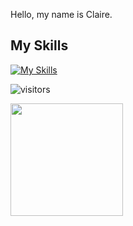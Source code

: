Hello, my name is Claire.
## My Skills
[![My Skills](https://skillicons.dev/icons?i=js,html,css,wasm,mongodb)](https://skillicons.dev)

![visitors](https://visitor-badge.glitch.me/badge?page_id=claireluo66.visitor-badge)

<img height="180em" src="https://github-readme-stats.vercel.app/api?username=claireluo66&show_icons=true&hide_border=true&&count_private=true&include_all_commits=true" />
